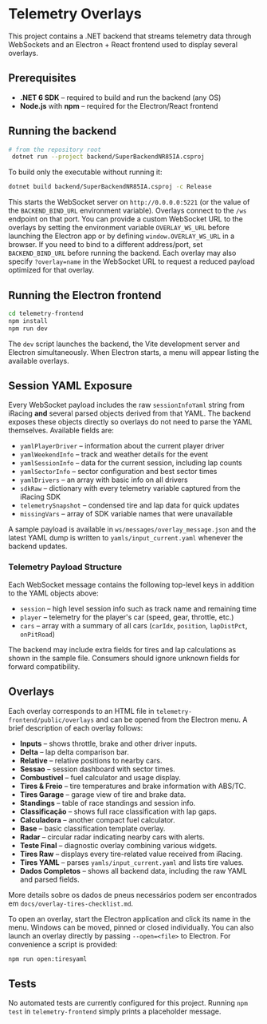 # Telemetry Overlays

This project contains a .NET backend that streams telemetry data through WebSockets and an Electron + React frontend used to display several overlays.

## Prerequisites

- **.NET 6 SDK** – required to build and run the backend (any OS)
- **Node.js** with **npm** – required for the Electron/React frontend

## Running the backend

```bash
# from the repository root
 dotnet run --project backend/SuperBackendNR85IA.csproj
```

To build only the executable without running it:

```bash
dotnet build backend/SuperBackendNR85IA.csproj -c Release
```

This starts the WebSocket server on `http://0.0.0.0:5221` (or the value of the `BACKEND_BIND_URL` environment variable). Overlays connect to the `/ws` endpoint on that port. You can provide a custom WebSocket URL to the overlays by setting the environment variable `OVERLAY_WS_URL` before launching the Electron app or by defining `window.OVERLAY_WS_URL` in a browser. If you need to bind to a different address/port, set `BACKEND_BIND_URL` before running the backend.
Each overlay may also specify `?overlay=name` in the WebSocket URL to request a reduced payload optimized for that overlay.

## Running the Electron frontend

```bash
cd telemetry-frontend
npm install
npm run dev
```

The `dev` script launches the backend, the Vite development server and Electron simultaneously. When Electron starts, a menu will appear listing the available overlays.

## Session YAML Exposure

Every WebSocket payload includes the raw `sessionInfoYaml` string from iRacing **and** several parsed objects derived from that YAML. The backend exposes these objects directly so overlays do not need to parse the YAML themselves. Available fields are:

- `yamlPlayerDriver` – information about the current player driver
- `yamlWeekendInfo` – track and weather details for the event
- `yamlSessionInfo` – data for the current session, including lap counts
- `yamlSectorInfo` – sector configuration and best sector times
- `yamlDrivers` – an array with basic info on all drivers
- `sdkRaw` – dictionary with every telemetry variable captured from the iRacing SDK
- `telemetrySnapshot` – condensed tire and lap data for quick updates
- `missingVars` – array of SDK variable names that were unavailable

A sample payload is available in `ws/messages/overlay_message.json` and the latest YAML dump is written to `yamls/input_current.yaml` whenever the backend updates.

### Telemetry Payload Structure

Each WebSocket message contains the following top-level keys in addition to the YAML objects above:

- `session` – high level session info such as track name and remaining time
- `player` – telemetry for the player's car (speed, gear, throttle, etc.)
- `cars` – array with a summary of all cars (`carIdx`, `position`, `lapDistPct`, `onPitRoad`)

The backend may include extra fields for tires and lap calculations as shown in the sample file. Consumers should ignore unknown fields for forward compatibility.

## Overlays

Each overlay corresponds to an HTML file in `telemetry-frontend/public/overlays` and can be opened from the Electron menu. A brief description of each overlay follows:

- **Inputs** – shows throttle, brake and other driver inputs.
- **Delta** – lap delta comparison bar.
- **Relative** – relative positions to nearby cars.
- **Sessao** – session dashboard with sector times.
- **Combustivel** – fuel calculator and usage display.
- **Tires & Freio** – tire temperatures and brake information with ABS/TC.
- **Tires Garage** – garage view of tire and brake data.
- **Standings** – table of race standings and session info.
- **Classificação** – shows full race classification with lap gaps.
- **Calculadora** – another compact fuel calculator.
- **Base** – basic classification template overlay.
- **Radar** – circular radar indicating nearby cars with alerts.
- **Teste Final** – diagnostic overlay combining various widgets.
- **Tires Raw** – displays every tire-related value received from iRacing.
- **Tires YAML** – parses `yamls/input_current.yaml` and lists tire values.
- **Dados Completos** – shows all backend data, including the raw YAML and parsed fields.

More details sobre os dados de pneus necessários podem ser encontrados em
`docs/overlay-tires-checklist.md`.

To open an overlay, start the Electron application and click its name in the menu. Windows can be moved, pinned or closed individually.
You can also launch an overlay directly by passing `--open=<file>` to Electron. For convenience a script is provided:

```bash
npm run open:tiresyaml
```

## Tests

No automated tests are currently configured for this project. Running `npm test` in `telemetry-frontend` simply prints a placeholder message.
